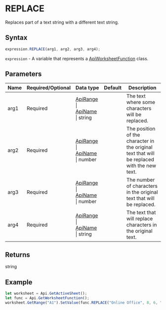 # REPLACE

Replaces part of a text string with a different text string.

## Syntax

```javascript
expression.REPLACE(arg1, arg2, arg3, arg4);
```

`expression` - A variable that represents a [ApiWorksheetFunction](../ApiWorksheetFunction.md) class.

## Parameters

| **Name** | **Required/Optional** | **Data type** | **Default** | **Description** |
| ------------- | ------------- | ------------- | ------------- | ------------- |
| arg1 | Required | [ApiRange](../../ApiRange/ApiRange.md) \| [ApiName](../../ApiName/ApiName.md) \| string |  | The text where some characters will be replaced. |
| arg2 | Required | [ApiRange](../../ApiRange/ApiRange.md) \| [ApiName](../../ApiName/ApiName.md) \| number |  | The position of the character in the original text that will be replaced with the new text. |
| arg3 | Required | [ApiRange](../../ApiRange/ApiRange.md) \| [ApiName](../../ApiName/ApiName.md) \| number |  | The number of characters in the original text that will be replaced. |
| arg4 | Required | [ApiRange](../../ApiRange/ApiRange.md) \| [ApiName](../../ApiName/ApiName.md) \| string |  | The text that will replace characters in the original text. |

## Returns

string

## Example



```javascript editor-
let worksheet = Api.GetActiveSheet();
let func = Api.GetWorksheetFunction();
worksheet.GetRange("A1").SetValue(func.REPLACE("Online Office", 8, 6, "portal"));
```
